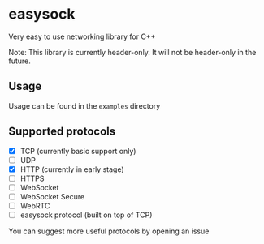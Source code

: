 # easysock
Very easy to use networking library for C++

Note: This library is currently header-only. It will not be header-only in the future.
## Usage
Usage can be found in the `examples` directory

## Supported protocols
- [x] TCP (currently basic support only)
- [ ] UDP
- [x] HTTP (currently in early stage)
- [ ] HTTPS
- [ ] WebSocket
- [ ] WebSocket Secure
- [ ] WebRTC
- [ ] easysock protocol (built on top of TCP)

You can suggest more useful protocols by opening an issue
